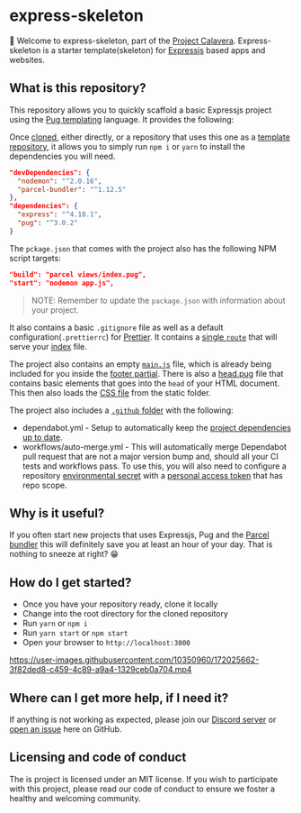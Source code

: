 # express-skeleton

👋 Welcome to express-skeleton, part of the [Project Calavera](https://github.com/project-calavera). Express-skeleton is a starter template(skeleton) for [Expressjs](https://expressjs.com/) based apps and websites.

## What is this repository?

This repository allows you to quickly scaffold a basic Expressjs project using the [Pug templating](https://pugjs.org/api/getting-started.html) language. It provides the following:

Once [cloned](https://docs.github.com/en/repositories/creating-and-managing-repositories/cloning-a-repository), either directly, or a repository that uses this one as a [template repository](https://docs.github.com/en/repositories/creating-and-managing-repositories/creating-a-repository-from-a-template), it allows you to simply run `npm i` or `yarn` to install the dependencies you will need.

```json
"devDependencies": {
  "nodemon": "^2.0.16",
  "parcel-bundler": "^1.12.5"
},
"dependencies": {
  "express": "^4.18.1",
  "pug": "^3.0.2"
}
```

The `pckage.json` that comes with the project also has the following NPM script targets:

```json
"build": "parcel views/index.pug",
"start": "nodemon app.js",
```

> NOTE: Remember to update the `package.json` with information about your project.

It also contains a basic `.gitignore` file as well as a default configuration(`.prettierrc`) for [Prettier](https://prettier.io/).
It contains a [single `route`](https://github.com/project-calavera/express-skeleton/blob/main/routes/router.js) that will serve your [index](https://github.com/project-calavera/express-skeleton/tree/main/views) file.

The project also contains an empty [`main.js`](https://github.com/project-calavera/express-skeleton/blob/main/static/js/main.js) file, which is already being included for you inside the [footer partial](https://github.com/project-calavera/express-skeleton/blob/main/views/includes/footer.pug). There is also a [head.pug](https://github.com/project-calavera/express-skeleton/blob/main/views/includes/head.pug) file that contains basic elements that goes into the `head` of your HTML document. This then also loads the [CSS file](https://github.com/project-calavera/express-skeleton/blob/main/static/style/main.css) from the static folder.

The project also includes a [`.github` folder](https://github.com/project-calavera/express-skeleton/tree/main/.github) with the following:

- dependabot.yml - Setup to automatically keep the [project dependencies up to date](https://github.com/dependabot).
- workflows/auto-merge.yml - This will automatically merge Dependabot pull request that are not a major version bump and, should all your CI tests and workflows pass. To use this, you will also need to configure a repository [environmental secret](https://docs.github.com/en/actions/security-guides/encrypted-secrets#creating-encrypted-secrets-for-a-repository) with a [personal access token](https://docs.github.com/en/github/authenticating-to-github/creating-a-personal-access-token) that has repo scope.

## Why is it useful?

If you often start new projects that uses Expressjs, Pug and the [Parcel bundler](https://parceljs.org/) this will definitely save you at least an hour of your day. That is nothing to sneeze at right? 😁

## How do I get started?

- Once you have your repository ready, clone it locally
- Change into the root directory for the cloned repository
- Run `yarn` or `npm i`
- Run `yarn start` or `npm start`
- Open your browser to `http://localhost:3000`

https://user-images.githubusercontent.com/10350960/172025662-3f82ded8-c459-4c89-a9a4-1329ceb0a704.mp4

## Where can I get more help, if I need it?

If anything is not working as expected, please join our [Discord server](https://discord.gg/6MrjtEmDgr) or [open an issue](https://github.com/project-calavera/express-skeleton/issues/new) here on GitHub.

## Licensing and code of conduct

The is project is licensed under an MIT license. If you wish to participate with this project, please read our code of conduct to ensure we foster a healthy and welcoming community.
